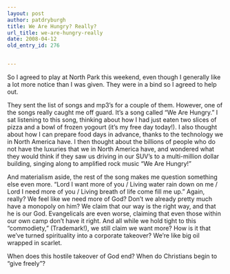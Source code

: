 ```yaml
---
layout: post
author: patdryburgh
title: We Are Hungry? Really?
url_title: we-are-hungry-really
date: 2008-04-12
old_entry_id: 276


---
```


So I agreed to play at North Park this weekend, even though I generally like a lot more notice than I was given. They were in a bind so I agreed to help out.

They sent the list of songs and mp3’s for a couple of them. However, one of the songs really caught me off guard. It’s a song called “We Are Hungry.” I sat listening to this song, thinking about how I had just eaten two slices of pizza and a bowl of frozen yogourt (it’s my free day today!). I also thought about how I can prepare food days in advance, thanks to the technology we in North America have. I then thought about the billions of people who do not have the luxuries that we in North America have, and wondered what they would think if they saw us driving in our SUV’s to a multi-million dollar building, singing along to amplified rock music “We Are Hungry!”

And materialism aside, the rest of the song makes me question something else even more. “Lord I want more of you / Living water rain down on me / Lord I need more of you / Living breath of life come fill me up.” Again, really? We feel like we need more of God? Don’t we already pretty much have a monopoly on him? We claim that our way is the right way, and that he is our God. Evangelicals are even worse, claiming that even those within our own camp don’t have it right. And all while we hold tight to this “commodiety,” (Trademark!), we still claim we want more? How is it that we’ve turned spirituality into a corporate takeover? We’re like big oil wrapped in scarlet.

When does this hostile takeover of God end? When do Christians begin to “give freely”?